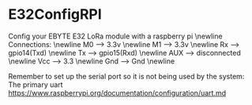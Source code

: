 # E32ConfigRPI
Config your EBYTE E32 LoRa module with a raspberry pi
\newline
Connections:
\newline
M0 --> 3.3v
\newline
M1 --> 3.3v
\newline
Rx --> gpio14(Txd)
\newline
Tx --> gpio15(Rxd)
\newline
AUX --> disconnected
\newline
Vcc --> 3.3
\newline
Gnd --> Gnd
\newline

Remember to set up the serial port so it is not being used by the system: The primary uart
https://www.raspberrypi.org/documentation/configuration/uart.md
